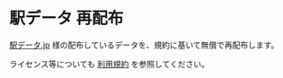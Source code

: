 # 駅データ 再配布

[駅データ.jp](https://ekidata.jp/) 様の配布しているデータを、規約に基いて無償で再配布します。

ライセンス等についても [利用規約](https://ekidata.jp/agreement.php) を参照してください。

